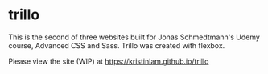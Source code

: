 # trillo
This is the second of three websites built for Jonas Schmedtmann's Udemy course, Advanced CSS and Sass. Trillo was created with flexbox.

Please view the site (WIP) at https://kristinlam.github.io/trillo
